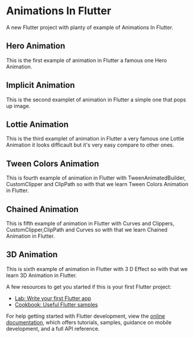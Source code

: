 # Animations In Flutter

A new Flutter project with planty of example of Animations In Flutter.

## Hero Animation

This is the first example of animation in Flutter a famous one Hero Animation.

## Implicit Animation

This is the second examplet of animation in Flutter a simple one that pops up image.

## Lottie Animation

This is the third examplet of animation in Flutter a very famous one Lottie Animation it looks difficault but it's very easy compare to other ones.

## Tween Colors Animation
This is fourth example of animation in Flutter with TweenAnimatedBuilder, CustomClipper and ClipPath so with that we learn Tween Colors Animation in Flutter.

## Chained Animation
This is fifth example of animation in Flutter with Curves and Clippers, CustomClipper,ClipPath and Curves so with that we learn Chained Animation in Flutter.

## 3D Animation
This is sixth example of animation in Flutter with 3 D Effect so with that we learn 3D Animation in Flutter.

A few resources to get you started if this is your first Flutter project:

- [Lab: Write your first Flutter app](https://docs.flutter.dev/get-started/codelab)
- [Cookbook: Useful Flutter samples](https://docs.flutter.dev/cookbook)

For help getting started with Flutter development, view the
[online documentation](https://docs.flutter.dev/), which offers tutorials,
samples, guidance on mobile development, and a full API reference.
